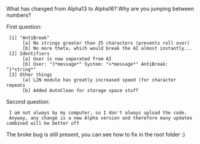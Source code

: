 What has changed from Alpha13 to Alpha16?
Why are you jumping between numbers?

First question:
     
     [1] "AntiBreak"
          [a] No strings greater than 25 characters (prevents roll over)
          [b] No more theta, which would break the AI almost instantly...
     [2] Identifiers
          [a] User is now seperated from AI 
          [b] User: "]*message*" System: ">*message*" AntiBreak: "}*string*"
     [3] Other things
          [a] L2N module has greatly increased speed (for character repeats
          [b] Added AutoClean for storage space stuff

Second question: 
     
     I am not always by my computer, so I don't always upload the code. 
     Anyway, any change is a new Alpha version and therefore many updates combined will be better off
     
The broke bug is still present, you can see how to fix in the root folder :)
